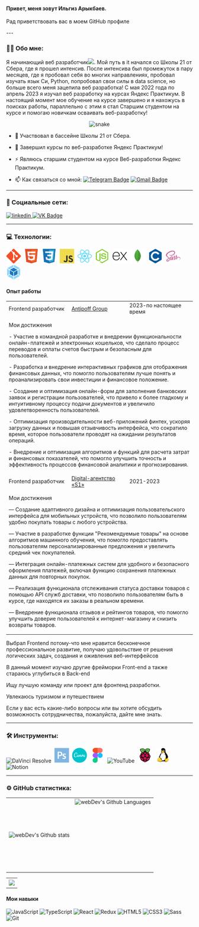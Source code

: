 <h4>Привет, меня зовут Ильгиз Арыкбаев.</h4>
<p>Рад приветствовать вас в моем GitHub профиле</p>
---

### :man_technologist: Обо мне:

Я начинающий веб разработчик<img src="https://media.giphy.com/media/WUlplcMpOCEmTGBtBW/giphy.gif" width="30px">. Мой путь в it начался со Школы 21 от Сбера, где я прошел интенсив. После интенсива был промежуток в пару месяцев, где я пробовал себя во многих направлениях, пробовал изучать язык Си, Python, попробовал свои силы в data science, но больше всего меня зацепила веб разработка! С мая 2022 года по апрель 2023 я изучал веб разработку на курсах Яндекс Практикум. В настоящий момент мое обучение на курсе завершено и я нахожусь в поисках работы, параллельно с этим я стал Старшим студентом на курсе и помогаю новичкам осваивать веб-разработку!

<p align="center">
 <img width="600" src="assets/github-snake.svg" alt="snake"/>
</p>

- :telescope: Участвовал в бассейне Школы 21 от Сбера.

- :seedling: Завершил курсы по веб-разработке Яндекс Практикум!

- :zap: Являюсь старшим студентом на курсе Веб-разработки Яндекс Практикум.

- :mailbox: Как связаться со мной: [![Telegram Badge](https://img.shields.io/badge/-filimonovalexey-blue?style=flat&logo=Telegram&logoColor=white)](https://t.me/f1llzzz) [![Gmail Badge](https://img.shields.io/badge/-Gmail-red?style=flat&logo=Gmail&logoColor=white)](mailto:alexeyf08@gmail.com)

---

### 🤝 Социальные сети:

  <div id="badges">
    <a href="https://www.linkedin.com/in/%D0%B0%D0%BB%D0%B5%D0%BA%D1%81%D0%B5%D0%B9-%D1%84%D0%B8%D0%BB%D0%B8%D0%BC%D0%BE%D0%BD%D0%BE%D0%B2-2a0b07257/" target="_blank">
      <img src="https://cdn-icons-png.flaticon.com/512/2504/2504799.png" width="40" height="40" alt="linkedin" />
    </a>
    <!-- <a href="https://t.me/tehnomaniak07" target="_blank">
      <img src="https://cdn-icons-png.flaticon.com/512/2111/2111646.png" width="40" height="40" alt="telegram group" />
    </a>
    <a href="https://www.youtube.com/channel/UCbORpXVw1JNc0JYFSUqLWXA" target="_blank">
      <img src="https://cdn-icons-png.flaticon.com/512/3670/3670147.png" width="40" height="40" alt="Youtube"/>
    </a> -->
    <a href="https://vk.com/f1ll_zzz" target="_blank">
      <img src="https://cdn-icons-png.flaticon.com/512/145/145813.png" width="40" height="40" alt="VK Badge"/>
    </a>
    <!-- <a href="https://dzen.ru/tehnomaniak" target="_blank">
      <img src="https://upload.wikimedia.org/wikipedia/commons/thumb/a/ab/Yandex_Zen_logo_icon.svg/1024px-Yandex_Zen_logo_icon.svg.png" width="40" height="40" alt="Zen Badge"/>
    </a> -->
  </div>

---

### 💻 Технологии:

<div>
  <img src="https://github.com/devicons/devicon/blob/master/icons/git/git-original.svg" title="git" alt="git" width="40" height="40"/>&nbsp
  <img src="https://github.com/devicons/devicon/blob/master/icons/html5/html5-original.svg" title="html5" alt="html5" width="40" height="40"/>&nbsp
  <img src="https://github.com/devicons/devicon/blob/master/icons/css3/css3-original.svg" title="css" alt="css" width="40" height="40"/>&nbsp
  <img src="https://github.com/devicons/devicon/blob/master/icons/javascript/javascript-original.svg" title="javascript" alt="javascript" width="40" height="40"/>&nbsp
  <img src="https://github.com/devicons/devicon/blob/master/icons/react/react-original.svg" title="reactjs" alt="reactjs" width="40" height="40"/>&nbsp
  <img src="https://github.com/devicons/devicon/blob/master/icons/nodejs/nodejs-original.svg" title="nodejs" alt="nodejs" width="40" height="40"/>&nbsp
  <img src="https://github.com/devicons/devicon/blob/master/icons/express/express-original.svg" title="express" alt="express" width="40" height="40"/>&nbsp
  <img src="https://github.com/devicons/devicon/blob/master/icons/mongodb/mongodb-original.svg" title="mongodb" alt="mongodb" width="40" height="40"/>&nbsp
  <img src="https://github.com/devicons/devicon/blob/master/icons/c/c-plain.svg" title="C" alt="C" width="40" height="40"/>&nbsp;
  <img src="https://github.com/devicons/devicon/blob/master/icons/sass/sass-original.svg" title="sass/scss" alt="sass/scss" width="40" height="40"/>&nbsp;
  <img src="https://github.com/devicons/devicon/blob/master/icons/webpack/webpack-original.svg" title="webpack" alt="webpack" width="40" height="40"/>&nbsp;
  <!-- <img src="https://github.com/devicons/devicon/blob/master/icons/redux/redux-original.svg" title="redux" alt="redux" width="40" height="40"/>&nbsp; -->
</div>

<h4>Опыт работы</h4>
<table>
  <tr>
    <td>Frontend разработчик</td>
    <td><a href="https://ppman.ru/"> Antipoff Group</a></td>
    <td>2023-по настоящее время</td>
  </tr>
  <tr>
    <td colspan="3"><p>Мои достижения</p>
      <p>- Участие в командной разработке и внедрении функциональности онлайн-платежей и
электронных кошельков, что сделало процесс переводов и оплаты счетов быстрым и
безопасным для пользователей.</p>
      <p>- Разработка и внедрение интерактивных графиков для отображения финансовых данных, что
помогло пользователям лучше понять и проанализировать свои инвестиции и финансовое
положение.
</p>
      <p>- Создание и оптимизация онлайн-форм для заполнения банковских заявок и регистрации
пользователей, что привело к более гладкому и интуитивному процессу подачи документов и
увеличило удовлетворенность пользователей.</p>
      <p>- Оптимизация производительности веб-приложений финтех, ускоряя загрузку данных и
повышая отзывчивость интерфейса, что сократило время, которое пользователи проводят на
ожидании результатов операций.</p>
      <p>- Внедрение и оптимизация алгоритмов и функций для расчета затрат и финансовых
показателей, что помогло улучшить точность и эффективность процессов финансовой
аналитики и прогнозирования.</p>
</td>
   </tr>
   <tr>
    <td>Frontend разработчик</td>
    <td><a href="https://s-one.ru/"> Digital-агентство «S1»</a></td>
    <td>2021-2023</td>
  </tr>
  <tr>
    <td colspan="3"><p>Мои достижения</p>
      <p>— Создание адаптивного дизайна и оптимизация пользовательского интерфейса для мобильных
устройств, что позволило пользователям удобно покупать товары с любого устройства.</p>
      <p>— Участие в разработке функции "Рекомендуемые товары" на основе алгоритмов машинного
обучения, что помогло предоставлять пользователям персонализированные предложения и
увеличить средний чек покупателей.</p>
      <p>— Интеграция онлайн-платежных систем для удобного и безопасного оформления платежей,
включая функцию сохранения платежных данных для повторных покупок.</p>
      <p>— Реализация функционала отслеживания статуса доставки товаров с помощью API служб
доставки, что позволило пользователям быть в курсе, где находятся их заказы в реальном
времени.</p>
      <p>— Внедрение функционала отзывов и рейтингов товаров, что помогло улучшить доверие
пользователей к интернет-магазину и снизить возвраты товаров.</p>
</td>
   </tr>
</table>
    
<p>Выбрал Frontend потому-что мне нравится бесконечное профессиональное развитие, получаю удовольствие от решения логических задач, создания и оживления веб-интерфейсов</p>
<p>В данный момент изучаю другие фрейморки Front-end а также стараюсь углубиться в Back-end</p>
<p>Ищу лучшую команду или проект для фронтенд разработки.</p>
<p>Увлекаюсь туризмом и путешествием</p>
<p>Если у вас есть какие-либо вопросы или вы хотите обсудить возможность сотрудничества, пожалуйста, дайте мне знать.</p>

---

### 🛠 Инструменты:

<div>
  <img src="https://upload.wikimedia.org/wikipedia/commons/9/90/DaVinci_Resolve_17_logo.svg" title="DaVinci Resolve" alt="DaVinci Resolve" width="40" height="40"/>&nbsp;
  <img src="https://github.com/devicons/devicon/blob/master/icons/photoshop/photoshop-plain.svg" title="photoshop" alt="photoshop" width="40" height="40"/>&nbsp;
  <img src="https://github.com/devicons/devicon/blob/master/icons/canva/canva-original.svg" title="canva" alt="canva" width="40" height="40"/>&nbsp;
  <img src="https://github.com/devicons/devicon/blob/master/icons/figma/figma-original.svg" title="figma" alt="figma" width="40" height="40"/>&nbsp;
  <img src="https://upload.wikimedia.org/wikipedia/commons/9/9e/YouTube_Logo_%282013-2017%29.svg" title="YouTube" alt="YouTube" width="40" height="40"/>&nbsp;
  <img src="https://github.com/devicons/devicon/blob/master/icons/raspberrypi/raspberrypi-original.svg" title="raspberrypi" alt="raspberrypi" width="40" height="40"/>&nbsp;
  <img src="https://github.com/devicons/devicon/blob/master/icons/linux/linux-original.svg" title="linux" alt="linux" width="40" height="40"/>&nbsp;
  <img src="https://upload.wikimedia.org/wikipedia/commons/e/e9/Notion-logo.svg" title="Notion" alt="Notion" width="40" height="40"/>&nbsp;
</div>

---

<!-- ### 💻 Пройденные курсы:

| Курсы                                                           | Дата              |
| ----------------------------------------------------------------| :---------------: |
| netology.ru/Старт в программировании                            | 02/2022 - 03/2022 |
| stepik.org/Основы программирования на C. Задачи.                | 02/2022 - 03/2022 |
| netology.ru/Основы верстки сайта                                | 02/2022 - 03/2022 |
| netology.ru/Первые шаги в JavaScript: создаём сайт и приложение | 02/2022 - 03/2022 |
| stepik.org/Веб-разработка для начинающих: HTML и CSS            | 02/2022 - 03/2022 |
| stepik.org/JavaScript для начинающих                            | 01/2023 - 01/2023 |
| stepik.org/Web-технологии: начальный уровень                    | 01/2023 - 01/2023 |
| practicum.yandex/Факультет Веб разработки                       | 05/2022 - xx/2023 |

--- -->

### ⚙️ GitHub статистика:

<table>
  <tr>
    <td>
      <img align="left" src="http://github-readme-streak-stats.herokuapp.com?user=FilimonovAlexey&theme=dark&background=000000" alt="webDev's Github stats" />
    </td>
    <td>
      <img height="195px" align="right" alt="webDev's Github Languages" src="https://github-readme-stats-sigma-five.vercel.app/api/top-langs/?username=FilimonovAlexey&layout=compact&theme=vision-friendly-dark" />
    </td>
  </tr>
</table>

<table>
  <tr>
    <th><a href="https://t.me/cravzew"><img src="https://img.icons8.com/color/1x/telegram-app"></img></a></th>
  </tr>
</table>

<h4>Мои навыки</h4>

![JavaScript](https://img.shields.io/badge/javascript-%23323330.svg?style=for-the-badge&logo=javascript&logoColor=%23F7DF1E)
![TypeScript](https://img.shields.io/badge/typescript-%23007ACC.svg?style=for-the-badge&logo=typescript&logoColor=white)
![React](https://img.shields.io/badge/react-%2320232a.svg?style=for-the-badge&logo=react&logoColor=%2361DAFB)
![Redux](https://img.shields.io/badge/redux-%23593d88.svg?style=for-the-badge&logo=redux&logoColor=white)
![HTML5](https://img.shields.io/badge/HTML5-E34F26.svg?style=for-the-badge&logo=HTML5&logoColor=white)
![CSS3](https://img.shields.io/badge/CSS3-1572B6.svg?style=for-the-badge&logo=CSS3&logoColor=white)
![Sass](https://img.shields.io/badge/Sass-CC6699.svg?style=for-the-badge&logo=Sass&logoColor=white)
![Git](https://img.shields.io/badge/Git-F05032.svg?style=for-the-badge&logo=Git&logoColor=white)
